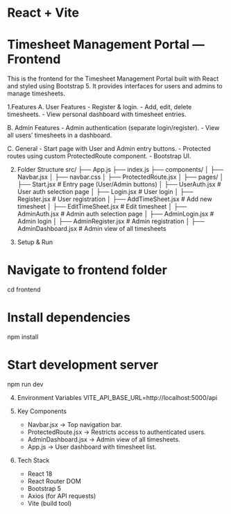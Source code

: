 # React + Vite

# Timesheet Management Portal — Frontend

This is the frontend for the Timesheet Management Portal built with React and styled using Bootstrap 5.
It provides interfaces for users and admins to manage timesheets.


1.Features
  A. User Features
      - Register & login.
      - Add, edit, delete timesheets.
      - View personal dashboard with timesheet entries.

  B. Admin Features
      - Admin authentication (separate login/register).
      - View all users’ timesheets in a dashboard.

  C. General
      - Start page with User and Admin entry buttons.
      - Protected routes using custom ProtectedRoute component.
      - Bootstrap UI.
      
2. Folder Structure
   src/
├── App.js
├── index.js
├── components/
│   ├── Navbar.jsx
│   ├── navbar.css
│   ├── ProtectedRoute.jsx
│
├── pages/
│   ├── Start.jsx             # Entry page (User/Admin buttons)
│   ├── UserAuth.jsx          # User auth selection page
│   ├── Login.jsx             # User login
│   ├── Register.jsx          # User registration
│   ├── AddTimeSheet.jsx      # Add new timesheet
│   ├── EditTimeSheet.jsx     # Edit timesheet
│   ├── AdminAuth.jsx         # Admin auth selection page
│   ├── AdminLogin.jsx        # Admin login
│   ├── AdminRegister.jsx     # Admin registration
│   ├── AdminDashboard.jsx    # Admin view of all timesheets


3. Setup & Run
# Navigate to frontend folder
cd frontend

# Install dependencies
npm install

# Start development server
npm run dev

4. Environment Variables
   VITE_API_BASE_URL=http://localhost:5000/api

5. Key Components
   - Navbar.jsx → Top navigation bar.
   - ProtectedRoute.jsx → Restricts access to authenticated users.
   - AdminDashboard.jsx → Admin view of all timesheets.
   - App.js → User dashboard with timesheet list.

6. Tech Stack
   - React 18
   - React Router DOM
   - Bootstrap 5
   - Axios (for API requests)
   - Vite (build tool)











  
